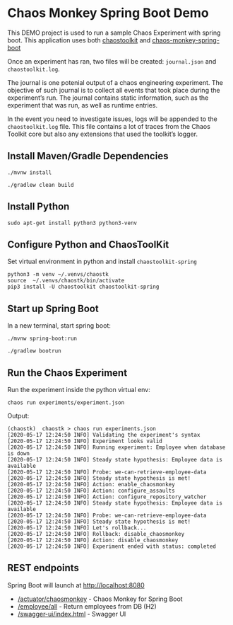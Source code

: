 # Chaos Monkey Spring Boot Demo

This DEMO project is used to run a sample Chaos Experiment with spring boot. This application uses both [chaostoolkit](https://chaostoolkit.org/drivers/spring/) and [chaos-monkey-spring-boot](https://github.com/codecentric/chaos-monkey-spring-boot)

Once an experiment has ran, two files will be created: `journal.json` and `chaostoolkit.log`. 

The journal is one potenial output of a chaos engineering experiment. The objective of such journal is to collect all events that took place during the experiment’s run. The journal contains static information, such as the experiment that was run, as well as runtime entries.

In the event you need to investigate issues, logs will be appended to the `chaostoolkit.log` file. This file contains a lot of traces from the Chaos Toolkit core but also any extensions that used the toolkit’s logger.

## Install Maven/Gradle Dependencies

```
./mvnw install
```
```
./gradlew clean build
```

## Install Python
```
sudo apt-get install python3 python3-venv
```

## Configure Python and ChaosToolKit

Set virtual environment in python and install `chaostoolkit-spring`

```
python3 -m venv ~/.venvs/chaostk
source  ~/.venvs/chaostk/bin/activate
pip3 install -U chaostoolkit chaostoolkit-spring
```

## Start up Spring Boot
In a new terminal, start spring boot:
```
./mvnw spring-boot:run
```
```
./gradlew bootrun
```

## Run the Chaos Experiment
Run the experiment inside the python virtual env:
```
chaos run experiments/experiment.json
```

Output:

```
(chaostk)  chaostk > chaos run experiments.json
[2020-05-17 12:24:50 INFO] Validating the experiment's syntax
[2020-05-17 12:24:50 INFO] Experiment looks valid
[2020-05-17 12:24:50 INFO] Running experiment: Employee when database is down
[2020-05-17 12:24:50 INFO] Steady state hypothesis: Employee data is available
[2020-05-17 12:24:50 INFO] Probe: we-can-retrieve-employee-data
[2020-05-17 12:24:50 INFO] Steady state hypothesis is met!
[2020-05-17 12:24:50 INFO] Action: enable_chaosmonkey
[2020-05-17 12:24:50 INFO] Action: configure_assaults
[2020-05-17 12:24:50 INFO] Action: configure_repository_watcher
[2020-05-17 12:24:50 INFO] Steady state hypothesis: Employee data is available
[2020-05-17 12:24:50 INFO] Probe: we-can-retrieve-employee-data
[2020-05-17 12:24:50 INFO] Steady state hypothesis is met!
[2020-05-17 12:24:50 INFO] Let's rollback...
[2020-05-17 12:24:50 INFO] Rollback: disable_chaosmonkey
[2020-05-17 12:24:50 INFO] Action: disable_chaosmonkey
[2020-05-17 12:24:50 INFO] Experiment ended with status: completed

```

## REST endpoints

Spring Boot will launch at [http://localhost:8080](http://localhost:8080)

- [/actuator/chaosmonkey](http://localhost:8080/actuator/chaosmonkey) - Chaos Monkey for Spring Boot
- [/employee/all](http://localhost:8080/employee/all) - Return employees from DB (H2)
- [/swagger-ui/index.html](http://localhost:8080/swagger-ui/index.html) - Swagger UI
